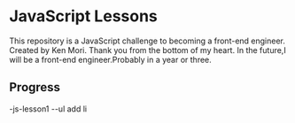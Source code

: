 # JavaScript Lessons

This repository is a JavaScript challenge to becoming a front-end engineer.
Created by Ken Mori.
Thank you from the bottom of my heart.
In the future,I will be a front-end engineer.Probably in a year or three.

## Progress
-js-lesson1
 --ul add li
